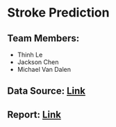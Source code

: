 # Stroke Prediction

## Team Members:

- Thinh Le
- Jackson Chen
- Michael Van Dalen

## Data Source: [Link](https://www.kaggle.com/datasets/fedesoriano/stroke-prediction-dataset)

## Report: [Link](https://observablehq.com/@c4aa925dada7373c/csci-4210-final-report)
